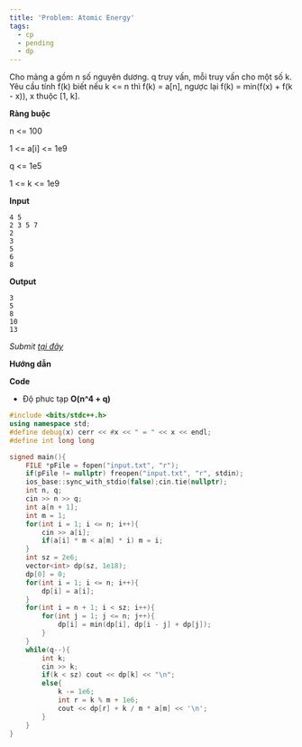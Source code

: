 ```yaml
---
title: 'Problem: Atomic Energy'
tags:
  - cp
  - pending
  - dp
---
```

Cho mảng a gồm n số nguyên dương. q truy vấn, mỗi truy vấn cho một số k. 
Yêu cầu tính f(k) biết nếu k <= n thì f(k) = a[n], ngược lại f(k) = min(f(x) + f(k - x)), x thuộc [1, k].

**Ràng buộc**

n <= 100

1 <= a[i] <= 1e9

q <= 1e5

1 <= k <= 1e9

**Input**

```
4 5
2 3 5 7
2
3
5
6
8
```

**Output**

```
3
5
8
10
13
```

<!--more-->

*Submit [tại đây](https://open.kattis.com/problems/atomicenergy)*

**Hướng dẫn**


**Code**

- Độ phưc tạp **O(n^4 + q)**

```cpp
#include <bits/stdc++.h>
using namespace std;
#define debug(x) cerr << #x << " = " << x << endl;
#define int long long

signed main(){
    FILE *pFile = fopen("input.txt", "r");
    if(pFile != nullptr) freopen("input.txt", "r", stdin);
    ios_base::sync_with_stdio(false);cin.tie(nullptr);
    int n, q;
    cin >> n >> q;
    int a[n + 1];
    int m = 1;
    for(int i = 1; i <= n; i++){
        cin >> a[i];
        if(a[i] * m < a[m] * i) m = i;
    }
    int sz = 2e6;
    vector<int> dp(sz, 1e18);
    dp[0] = 0;
    for(int i = 1; i <= n; i++){
        dp[i] = a[i];
    }
    for(int i = n + 1; i < sz; i++){
        for(int j = 1; j <= n; j++){
            dp[i] = min(dp[i], dp[i - j] + dp[j]);
        }
    }
    while(q--){
        int k;
        cin >> k;
        if(k < sz) cout << dp[k] << "\n";
        else{
            k -= 1e6;
            int r = k % m + 1e6;
            cout << dp[r] + k / m * a[m] << '\n';
        }
    }
}
```
